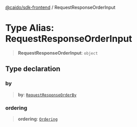 [@caido/sdk-frontend](../index.md) / RequestResponseOrderInput

# Type Alias: RequestResponseOrderInput

> **RequestResponseOrderInput**: `object`

## Type declaration

### by

> **by**: [`RequestResponseOrderBy`](RequestResponseOrderBy.md)

### ordering

> **ordering**: [`Ordering`](Ordering.md)
